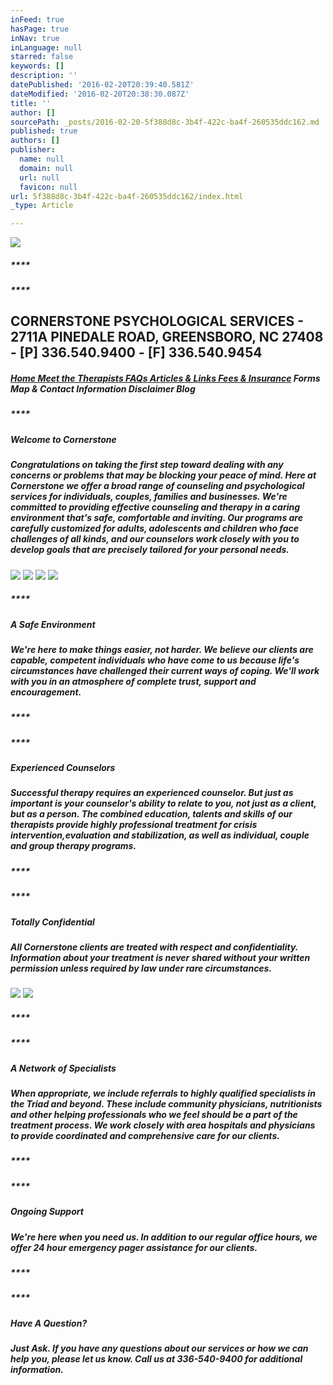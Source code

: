 ```yaml
---
inFeed: true
hasPage: true
inNav: true
inLanguage: null
starred: false
keywords: []
description: ''
datePublished: '2016-02-20T20:39:40.581Z'
dateModified: '2016-02-20T20:38:30.087Z'
title: ''
author: []
sourcePath: _posts/2016-02-20-5f388d8c-3b4f-422c-ba4f-260535ddc162.md
published: true
authors: []
publisher:
  name: null
  domain: null
  url: null
  favicon: null
url: 5f388d8c-3b4f-422c-ba4f-260535ddc162/index.html
_type: Article

---
```

![](https://the-grid-user-content.s3-us-west-2.amazonaws.com/89251a85-39a7-485d-9913-3113fdcef395.jpg)

##### ****

##### ****

## CORNERSTONE PSYCHOLOGICAL SERVICES - 2711A PINEDALE ROAD, GREENSBORO, NC 27408 - \[P\] 336.540.9400 - \[F\] 336.540.9454

##### [Home     Meet the Therapists    FAQs     Articles & Links     Fees & Insurance][0] Forms     Map & Contact Information     Disclaimer     Blog

##### ****

##### **Welcome to Cornerstone**

##### Congratulations on taking the first step toward dealing with any concerns or problems that may be blocking your peace of mind. Here at Cornerstone we offer a broad range of counseling and psychological services for individuals, couples, families and businesses. We're committed to providing effective counseling and therapy in a caring environment that's safe, comfortable and inviting. Our programs are carefully customized for adults, adolescents and children who face challenges of all kinds, and our counselors work closely with you to develop goals that are precisely tailored for your personal needs.
![](https://imgflo.herokuapp.com/graph/vahj1ThiexotieMo/feff59b2651dd0811a2cb2ebbaa7756f/passthrough.jpg?height=480&input=https%3A%2F%2Fs3-us-west-2.amazonaws.com%2Fthe-grid-img%2Fp%2Fb25ee9187db7bd9f198fdac6a082d1e53e6944c2.jpg&width=640)
![](https://s3-us-west-2.amazonaws.com/the-grid-img/p/e57b5c0d18c17a2e65044a7e094440121defcbf7.jpg)
![](https://imgflo.herokuapp.com/graph/vahj1ThiexotieMo/2bcccf83d2d52bf0f204322b05c8f21f/passthrough.jpg?height=480&input=https%3A%2F%2Fs3-us-west-2.amazonaws.com%2Fthe-grid-img%2Fp%2Fdd08c03e47d8ff207d65134fa245960e60147292.jpg&width=640)
![](https://s3-us-west-2.amazonaws.com/the-grid-img/p/dd08c03e47d8ff207d65134fa245960e60147292.jpg)

##### ****

##### **A Safe Environment**

##### We're here to make things easier, not harder. We believe our clients are capable, competent individuals who have come to us because life's circumstances have challenged their current ways of coping. We'll work with you in an atmosphere of complete trust, support and encouragement.

##### ****

##### ****

##### **Experienced Counselors**

##### Successful therapy requires an experienced counselor. But just as important is your counselor's ability to relate to you, not just as a client, but as a person. The combined education, talents and skills of our therapists provide highly professional treatment for crisis intervention,evaluation and stabilization, as well as individual, couple and group therapy programs.

##### ****

##### ****

##### **Totally Confidential**

##### All Cornerstone clients are treated with respect and confidentiality. Information about your treatment is never shared without your written permission unless required by law under rare circumstances.
![](https://imgflo.herokuapp.com/graph/vahj1ThiexotieMo/fa15eab6a36cd25bd39af89c44d097af/passthrough.jpg?height=480&input=https%3A%2F%2Fs3-us-west-2.amazonaws.com%2Fthe-grid-img%2Fp%2F23600808db8d1a763726015dea8e74198676d5d2.jpg&width=640)
![](https://s3-us-west-2.amazonaws.com/the-grid-img/p/b4798e56d4b51e4ee4b6c21d6bdc1a443a71a4fd.jpg)

##### ****

##### ****

##### **A Network of Specialists**

##### When appropriate, we include referrals to highly qualified specialists in the Triad and beyond. These include community physicians, nutritionists and other helping professionals who we feel should be a part of the treatment process. We work closely with area hospitals and physicians to provide coordinated and comprehensive care for our clients.

##### ****

##### ****

##### **Ongoing Support**

##### We're here when you need us. In addition to our regular office hours, we offer 24 hour emergency pager assistance for our clients.

##### ****

##### ****

##### **Have A Question?**

##### Just Ask. If you have any questions about our services or how we can help you, please let us know. Call us at 336-540-9400 for additional information.

[0]: null